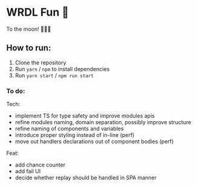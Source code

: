 # WRDL Fun 🐙

To the moon! 🚀👨‍🚀

## How to run:

1. Clone the repository
2. Run `yarn` / `npm` to install dependencies
3. Run `yarn start` / `npm run start`

### To do:

Tech:
- implement TS for type safety and improve modules apis
- refine modules naming, domain separation, possibly improve structure
- refine naming of components and variables
- introduce proper styling instead of in-line (perf)
- move out handlers declarations out of component bodies (perf)

Feat:
- add chance counter
- add fail UI
- decide whether replay should be handled in SPA manner

